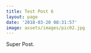 ```yaml
---
title: Test Post 6
layout: page
date: '2018-03-20 08:31:57'
image: assets/images/pic02.jpg
---
```


Super Post.